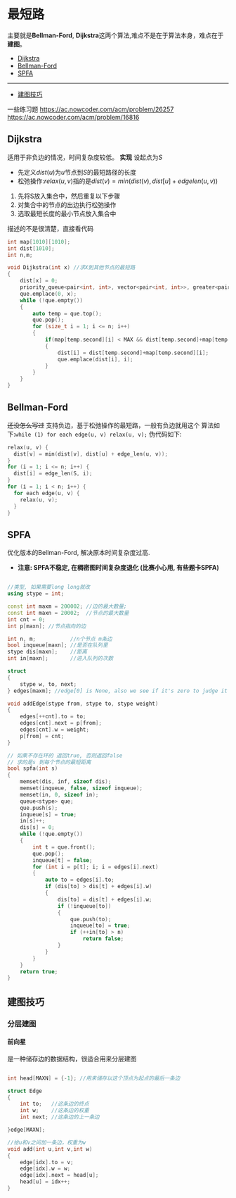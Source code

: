 # 最短路
主要就是**Bellman-Ford**, **Dijkstra**这两个算法,难点不是在于算法本身，难点在于**建图**。
- [Dijkstra](#Dijkstra)
- [Bellman-Ford](#Bellman-Ford)
- [SPFA](#SPFA)
--- 
- [建图技巧](#建图技巧)

一些练习题
https://ac.nowcoder.com/acm/problem/26257
https://ac.nowcoder.com/acm/problem/16816


## Dijkstra
适用于非负边的情况，时间复杂度较低。
**实现**
设起点为$S$
- 先定义$dist(u)$为$u$节点到$S$的最短路径的长度
- 松弛操作:$relax(u,v)$指的是$dist(v) = min(dist(v), dist[u]+edgelen(u,v))$
1. 先将S放入集合中，然后重复以下步骤
2. 对集合中的节点的出边执行松弛操作
3. 选取最短长度的最小节点放入集合中

描述的不是很清楚，直接看代码
```c++
int map[1010][1010];
int dist[1010];
int n,m;

void Dijkstra(int x) //求X到其他节点的最短路
{
    dist[x] = 0;
    priority_queue<pair<int, int>, vector<pair<int, int>>, greater<pair<int, int>>> que;
    que.emplace(0, x);
    while (!que.empty())
    {
        auto temp = que.top();
        que.pop();
        for (size_t i = 1; i <= n; i++)
        {
            if(map[temp.second][i] < MAX && dist[temp.second]+map[temp.second][i] < dist[i])
            {
                dist[i] = dist[temp.second]+map[temp.second][i];
                que.emplace(dist[i], i);
            }
        }   
    }
}
```

## Bellman-Ford
~~还没怎么写过~~
支持负边，基于松弛操作的最短路，一般有负边就用这个
算法如下:`while (1) for each edge(u, v) relax(u, v);`
伪代码如下:
```C++
relax(u, v) {
  dist[v] = min(dist[v], dist[u] + edge_len(u, v));
}
for (i = 1; i <= n; i++) {
  dist[i] = edge_len(S, i);
}
for (i = 1; i < n; i++) {
  for each edge(u, v) {
    relax(u, v);
  }
}
```

## SPFA
优化版本的Bellman-Ford, 解决原本时间复杂度过高.
- **注意: SPFA不稳定, 在稠密图时间复杂度退化 (比赛小心用, 有些题卡SPFA)**

```c++

//类型, 如果需要long long就改
using stype = int;

const int maxm = 200002; //边的最大数量;
const int maxn = 20002;  //节点的最大数量
int cnt = 0;
int p[maxn]; //节点指向的边

int n, m;           //n个节点 m条边
bool inqueue[maxn]; //是否在队列里
stype dis[maxn];    //距离
int in[maxn];       //进入队列的次数

struct
{
    stype w, to, next;
} edges[maxm]; //edge[0] is None, also we see if it's zero to judge it has been completed

void addEdge(stype from, stype to, stype weight)
{
    edges[++cnt].to = to;
    edges[cnt].next = p[from];
    edges[cnt].w = weight;
    p[from] = cnt;
}

// 如果不存在环的 返回true, 否则返回false
// 求的是s 到每个节点的最短距离
bool spfa(int s)
{
    memset(dis, inf, sizeof dis);
    memset(inqueue, false, sizeof inqueue);
    memset(in, 0, sizeof in);
    queue<stype> que;
    que.push(s);
    inqueue[s] = true;
    in[s]++;
    dis[s] = 0;
    while (!que.empty())
    {
        int t = que.front();
        que.pop();
        inqueue[t] = false;
        for (int i = p[t]; i; i = edges[i].next)
        {
            auto to = edges[i].to;
            if (dis[to] > dis[t] + edges[i].w)
            {
                dis[to] = dis[t] + edges[i].w;
                if (!inqueue[to])
                {
                    que.push(to);
                    inqueue[to] = true;
                    if (++in[to] > n)
                        return false;
                }
            }
        }
    }
    return true;
}

```


## 建图技巧
### 分层建图
#### 前向星
是一种储存边的数据结构，很适合用来分层建图
```c++

int head[MAXN] = {-1}; //用来储存以这个顶点为起点的最后一条边

struct Edge
{
    int to;   //这条边的终点
    int w;    //这条边的权重
    int next; //这条边的上一条边

}edge[MAXN];

//给u和v之间加一条边，权重为w
void add(int u,int v,int w)
{
    edge[idx].to = v;
    edge[idx].w = w;
    edge[idx].next = head[u];
    head[u] = idx++;
}
```